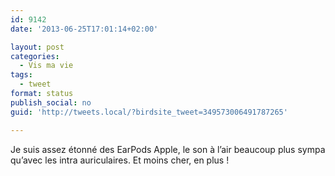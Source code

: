 ```yaml
---
id: 9142
date: '2013-06-25T17:01:14+02:00'

layout: post
categories:
  - Vis ma vie
tags:
  - tweet
format: status
publish_social: no
guid: 'http://tweets.local/?birdsite_tweet=349573006491787265'

---
```


Je suis assez étonné des EarPods Apple, le son à l’air beaucoup plus sympa qu’avec les intra auriculaires. Et moins cher, en plus !